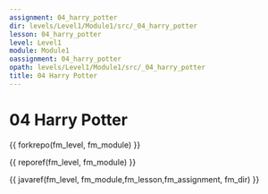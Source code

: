 ```yaml
---
assignment: 04_harry_potter
dir: levels/Level1/Module1/src/_04_harry_potter
lesson: 04_harry_potter
level: Level1
module: Module1
oassignment: 04_harry_potter
opath: levels/Level1/Module1/src/_04_harry_potter
title: 04 Harry Potter
---
```

# 04 Harry Potter

{{ forkrepo(fm_level, fm_module) }}

{{ reporef(fm_level, fm_module) }}




{{ javaref(fm_level, fm_module,fm_lesson,fm_assignment, fm_dir) }}

